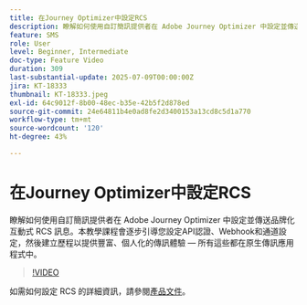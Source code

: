 ```yaml
---
title: 在Journey Optimizer中設定RCS
description: 瞭解如何使用自訂簡訊提供者在 Adobe Journey Optimizer 中設定並傳送品牌化互動式 RCS 訊息。本教學課程會逐步引導您設定API認證、Webhook和通道設定，然後建立歷程以提供豐富、個人化的傳訊體驗 — 所有這些都在原生傳訊應用程式中。
feature: SMS
role: User
level: Beginner, Intermediate
doc-type: Feature Video
duration: 309
last-substantial-update: 2025-07-09T00:00:00Z
jira: KT-18333
thumbnail: KT-18333.jpeg
exl-id: 64c9012f-8b00-48ec-b35e-42b5f2d878ed
source-git-commit: 24e64811b4e0ad8fe2d3400153a13cd8c5d1a770
workflow-type: tm+mt
source-wordcount: '120'
ht-degree: 43%

---
```


# 在Journey Optimizer中設定RCS

瞭解如何使用自訂簡訊提供者在 Adobe Journey Optimizer 中設定並傳送品牌化互動式 RCS 訊息。本教學課程會逐步引導您設定API認證、Webhook和通道設定，然後建立歷程以提供豐富、個人化的傳訊體驗 — 所有這些都在原生傳訊應用程式中。

>[!VIDEO](https://video.tv.adobe.com/v/3464766/?learn=on&enablevpops&captions=chi_hant)

如需如何設定 RCS 的詳細資訊，請參閱[產品文件](https://experienceleague.adobe.com/zh-hant/docs/journey-optimizer/using/channels/sms/configure-sms/sms-configuration)。
